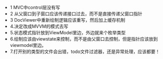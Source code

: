 * 1 MVC中control层没有写
* 2 从父窗口到子窗口应该传递接口过去，而不是直接传递父窗口指针
* 3 DocViewer中重新绘制逻辑应该重写，然后加上缓存机制
* 4.决定改成MVVM的模式去写
* 5.状态模式指针放到ViewModel里边，外边就来个枚举类型
* 6.绘制应该由viewstate来控制，而不是由父窗口去控制，但是指针应该放到viewmodel里边。
* 7.打开别的类型的文件会出错，todo文件过滤器，还是异常处理，应该都要！
 